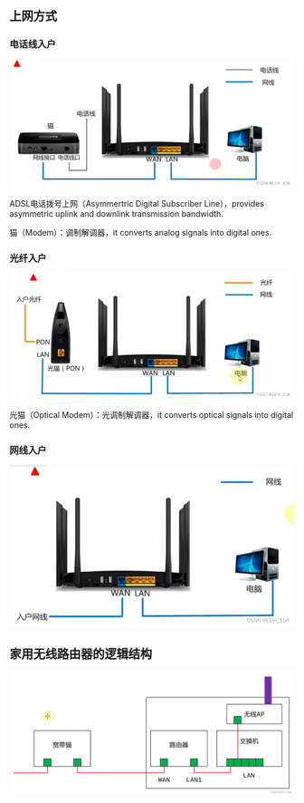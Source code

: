 ## 上网方式

### 电话线入户

![img](imags/2.7.png)

 ADSL电话拨号上网（Asymmertric Digital Subscriber Line），provides asymmetric uplink and downlink transmission bandwidth.

猫（Modem）：调制解调器，it converts analog signals into digital ones.

### 光纤入户

![img](imags/2.8.png)

 光猫（Optical Modem）：光调制解调器，it converts optical signals into digital ones.

### 网线入户

![img](imags/2.9.png)

##  家用无线路由器的逻辑结构

![img](imags/2.10.png)